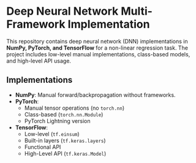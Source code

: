 # Deep Neural Network Multi-Framework Implementation

This repository contains deep neural network (DNN) implementations in **NumPy, PyTorch, and TensorFlow** for a non-linear regression task. The project includes low-level manual implementations, class-based models, and high-level API usage.

## Implementations

- **NumPy**: Manual forward/backpropagation without frameworks.
- **PyTorch**: 
  - Manual tensor operations (no `torch.nn`)
  - Class-based (`torch.nn.Module`)
  - PyTorch Lightning version
- **TensorFlow**:
  - Low-level (`tf.einsum`)
  - Built-in layers (`tf.keras.layers`)
  - Functional API
  - High-Level API (`tf.keras.Model`)
